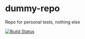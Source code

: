 # dummy-repo
Repo for personal tests, nothing else

[![Build Status](https://rtx.semaphoreci.com/badges/dummy-repo/branches/main.svg?style=shields&key=f16baa22-9f93-42a0-8cb3-0926ed188b16)](https://rtx.semaphoreci.com/projects/dummy-repo)

